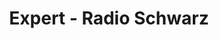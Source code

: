---
title: "Expert - Radio Schwarz"
url: /lauf-a-d-pegnitz/expert-radio-schwarz/
shop: Elektronik
---
